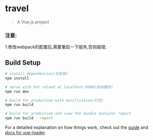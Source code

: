 # travel

> A Vue.js project
### 注意:
1.修改webpack的配置后,需要重启一下服务,否则报错;


## Build Setup

``` bash
# install dependencies(包安装)
npm install

# serve with hot reload at localhost:8080(启动服务)
npm run dev

# build for production with minification(打包)
npm run build

# build for production and view the bundle analyzer report
npm run build --report
```

For a detailed explanation on how things work, check out the [guide](http://vuejs-templates.github.io/webpack/) and [docs for vue-loader](http://vuejs.github.io/vue-loader).
